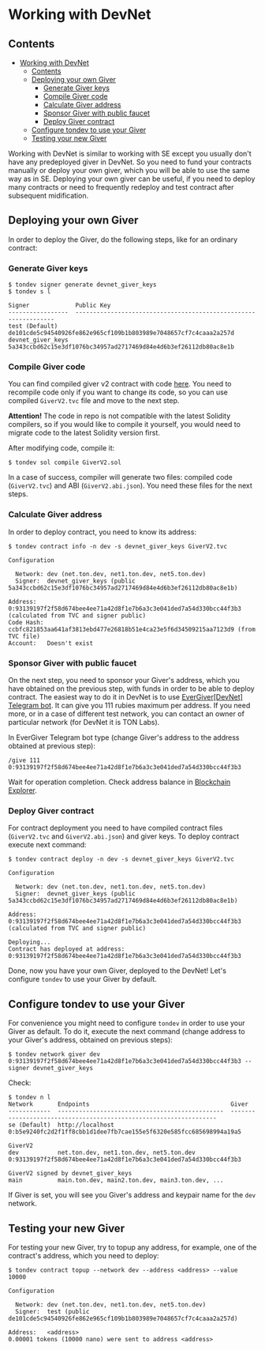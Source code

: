# Working with DevNet

## Contents

- [Working with DevNet](#working-with-devnet)
  - [Contents](#contents)
  - [Deploying your own Giver](#deploying-your-own-giver)
    - [Generate Giver keys](#generate-giver-keys)
    - [Compile Giver code](#compile-giver-code)
    - [Calculate Giver address](#calculate-giver-address)
    - [Sponsor Giver with public faucet](#sponsor-giver-with-public-faucet)
    - [Deploy Giver contract](#deploy-giver-contract)
  - [Configure tondev to use your Giver](#configure-tondev-to-use-your-giver)
  - [Testing your new Giver](#testing-your-new-giver)

Working with DevNet is similar to working with SE except you usually don't have any predeployed giver in DevNet. So you need to fund your contracts manually or deploy your own giver, which you will be able to use the same way as in SE. Deploying your own giver can be useful, if you need to deploy many contracts or need to frequently redeploy and test contract after subsequent midification.

## Deploying your own Giver

In order to deploy the Giver, do the following steps, like for an ordinary contract:

### Generate Giver keys

```
$ tondev signer generate devnet_giver_keys
$ tondev s l

Signer             Public Key
-----------------  ----------------------------------------------------------------
test (Default)     de101cde5c94540926fe862e965cf109b1b803989e7048657cf7c4caaa2a257d
devnet_giver_keys  5a343ccbd62c15e3df1076bc34957ad2717469d84e4d6b3ef26112db80ac8e1b
```

### Compile Giver code

You can find compiled giver v2 contract with code [here](https://github.com/tonlabs/tonos-se/tree/master/contracts/giver_v2). You need to recompile code only if you want to change its code, so you can use compiled `GiverV2.tvc` file and move to the next step.

**Attention!**
The code in repo is not compatible with the latest Solidity compilers, so if you would like to compile it yourself, you would need to migrate code to the latest Solidity version first.

After modifying code, compile it:
```
$ tondev sol compile GiverV2.sol
```
In a case of success, compiler will generate two files: compiled code (`GiverV2.tvc`) and ABI (`GiverV2.abi.json`). You need these files for the next steps.

### Calculate Giver address

In order to deploy contract, you need to know its address:

```
$ tondev contract info -n dev -s devnet_giver_keys GiverV2.tvc

Configuration

  Network: dev (net.ton.dev, net1.ton.dev, net5.ton.dev)
  Signer:  devnet_giver_keys (public 5a343ccbd62c15e3df1076bc34957ad2717469d84e4d6b3ef26112db80ac8e1b)

Address:   0:93139197f2f58d674bee4ee71a42d8f1e7b6a3c3e041ded7a54d330bcc44f3b3 (calculated from TVC and signer public)
Code Hash: ccbfc821853aa641af3813ebd477e26818b51e4ca23e5f6d34509215aa7123d9 (from TVC file)
Account:   Doesn't exist
```

### Sponsor Giver with public faucet

On the next step, you need to sponsor your Giver's address, which you have obtained on the previous step, with funds in order to be able to deploy contract. The easiest way to do it in DevNet is to use [EverGiver[DevNet] Telegram bot](https://t.me/giverton_bot). It can give you 111 rubies maximum per address. If you need more, or in a case of different test network, you can contact an owner of particular network (for DevNet it is TON Labs).

In EverGiver Telegram bot type (change Giver's address to the address obtained at previous step):

```
/give 111 0:93139197f2f58d674bee4ee71a42d8f1e7b6a3c3e041ded7a54d330bcc44f3b3
```

Wait for operation completion. Check address balance in [Blockchain Explorer](https://net.ton.live).

### Deploy Giver contract

For contract deployment you need to have compiled contract files (`GiverV2.tvc` and `GiverV2.abi.json`) and giver keys. To deploy contract execute next command:

```
$ tondev contract deploy -n dev -s devnet_giver_keys GiverV2.tvc

Configuration

  Network: dev (net.ton.dev, net1.ton.dev, net5.ton.dev)
  Signer:  devnet_giver_keys (public 5a343ccbd62c15e3df1076bc34957ad2717469d84e4d6b3ef26112db80ac8e1b)

Address:   0:93139197f2f58d674bee4ee71a42d8f1e7b6a3c3e041ded7a54d330bcc44f3b3 (calculated from TVC and signer public)

Deploying...
Contract has deployed at address: 0:93139197f2f58d674bee4ee71a42d8f1e7b6a3c3e041ded7a54d330bcc44f3b3
```

Done, now you have your own Giver, deployed to the DevNet! Let's configure `tondev` to use your Giver by default.

## Configure tondev to use your Giver

For convenience you might need to configure `tondev` in order to use your Giver as default. To do it, execute the next command (change address to your Giver's address, obtained on previous steps):

```
$ tondev network giver dev 0:93139197f2f58d674bee4ee71a42d8f1e7b6a3c3e041ded7a54d330bcc44f3b3 --signer devnet_giver_keys
```

Check:

```
$ tondev n l
Network       Endpoints                                        Giver
------------  -----------------------------------------------  ------------------------------------------------------------------
se (Default)  http://localhost                                 0:b5e9240fc2d2f1ff8cbb1d1dee7fb7cae155e5f6320e585fcc685698994a19a5
                                                                 GiverV2
dev           net.ton.dev, net1.ton.dev, net5.ton.dev          0:93139197f2f58d674bee4ee71a42d8f1e7b6a3c3e041ded7a54d330bcc44f3b3
                                                                 GiverV2 signed by devnet_giver_keys
main          main.ton.dev, main2.ton.dev, main3.ton.dev, ...
```

If Giver is set, you will see you Giver's address and keypair name for the `dev` network.

## Testing your new Giver

For testing your new Giver, try to topup any address, for example, one of the contract's address, which you need to deploy:

```
$ tondev contract topup --network dev --address <address> --value 10000

Configuration

  Network: dev (net.ton.dev, net1.ton.dev, net5.ton.dev)
  Signer:  test (public de101cde5c94540926fe862e965cf109b1b803989e7048657cf7c4caaa2a257d)

Address:   <address>
0.00001 tokens (10000 nano) were sent to address <address>
```